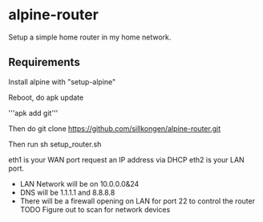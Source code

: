 # alpine-router
Setup a simple home router in my home network.

## Requirements
Install alpine with "setup-alpine"

Reboot, do apk update

'''apk add git'''

Then do git clone https://github.com/sillkongen/alpine-router.git

Then run sh setup_router.sh

eth1 is your WAN port request an IP address via DHCP
eth2 is your LAN port. 
 - LAN Network will be on 10.0.0.0&24
 - DNS will be 1.1.1.1 and 8.8.8.8
 - There will be a firewall opening on LAN for port 22 to control the router
TODO
Figure out to scan for network devices
